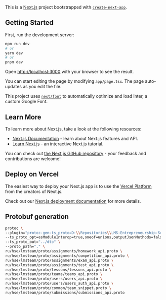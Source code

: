 This is a [Next.js](https://nextjs.org/) project bootstrapped with [`create-next-app`](https://github.com/vercel/next.js/tree/canary/packages/create-next-app).

## Getting Started

First, run the development server:

```bash
npm run dev
# or
yarn dev
# or
pnpm dev
```

Open [http://localhost:3000](http://localhost:3000) with your browser to see the result.

You can start editing the page by modifying `app/page.tsx`. The page auto-updates as you edit the file.

This project uses [`next/font`](https://nextjs.org/docs/basic-features/font-optimization) to automatically optimize and load Inter, a custom Google Font.

## Learn More

To learn more about Next.js, take a look at the following resources:

- [Next.js Documentation](https://nextjs.org/docs) - learn about Next.js features and API.
- [Learn Next.js](https://nextjs.org/learn) - an interactive Next.js tutorial.

You can check out [the Next.js GitHub repository](https://github.com/vercel/next.js/) - your feedback and contributions are welcome!

## Deploy on Vercel

The easiest way to deploy your Next.js app is to use the [Vercel Platform](https://vercel.com/new?utm_medium=default-template&filter=next.js&utm_source=create-next-app&utm_campaign=create-next-app-readme) from the creators of Next.js.

Check out our [Next.js deployment documentation](https://nextjs.org/docs/deployment) for more details.

## Protobuf generation

```bash
protoc \
--plugin="protoc-gen-ts_proto=D:\\Repositories\\LMS-Entrepreneurship-School-Frontend\\frontend\\node_modules\\.bin\\protoc-gen-ts_proto.cmd" \
--ts_proto_opt=esModuleInterop=true,oneof=unions,outputJsonMethods=false \
--ts_proto_out="../dto" \
--proto_path="." \
ru/hse/lmsteam/proto/assignments/homework_api.proto \
ru/hse/lmsteam/proto/assignments/competition_api.proto \
ru/hse/lmsteam/proto/assignments/exam_api.proto \
ru/hse/lmsteam/proto/assignments/test_api.proto \
ru/hse/lmsteam/proto/lessons/lessons_api.proto \
ru/hse/lmsteam/proto/teams/teams_api.proto \
ru/hse/lmsteam/proto/users/users_api.proto \
ru/hse/lmsteam/proto/users/users_auth_api.proto \
ru/hse/lmsteam/proto/common/team_snippet.proto \
ru/hse/lmsteam/proto/submissions/submissions_api.proto
```
